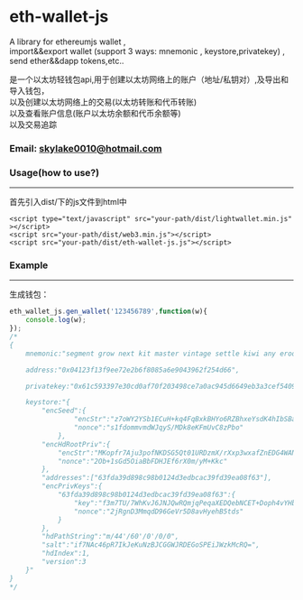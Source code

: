 # eth-wallet-js
A library for ethereumjs wallet ,  
import&amp;&amp;export wallet (support 3 ways: mnemonic , keystore,privatekey) ,   
send ether&amp;&amp;dapp tokens,etc..  

是一个以太坊轻钱包api,用于创建以太坊网络上的账户（地址/私钥对）,及导出和导入钱包，  
以及创建以太坊网络上的交易(以太坊转账和代币转账)  
以及查看账户信息(账户以太坊余额和代币余额等)  
以及交易追踪

### Email: skylake0010@hotmail.com

### Usage(how to use?)
----
首先引入dist/下的js文件到html中
```
<script type="text/javascript" src="your-path/dist/lightwallet.min.js" ></script>
<script src="your-path/dist/web3.min.js"></script>
<script src="your-path/dist/eth-wallet-js.js"></script>
```

### Example
----
生成钱包：
```javascript
eth_wallet_js.gen_wallet('123456789',function(w){
    console.log(w);
});
/*
{
    mnemonic:"segment grow next kit master vintage settle kiwi any erode describe other",

    address:"0x04123f13f9ee72e2b6f8085a6e9043962f254d66",

    privatekey:"0x61c593397e30cd0af70f203498ce7a0ac945d6649eb3a3cef5409222d02c3c3a",

    keystore:"{
        "encSeed":{
                "encStr":"z7oWY2YSb1ECuH+kq4FqBxkBHYo6RZBhxeYsdK4hIbSBaYeMRYo6dP8lYczi3LDUhJQo6whHXtSXBsBvN9LG1OYQFPKL9ivuSOZfmV5UYh3XM98zt9GF38tIIULGVvCRjvCPQQ7/hvrbsjwEduzhPMKvgNjLPRz/Gk8qL9DNw4ONIt/YJ0y9Rg==",
                "nonce":"s1fdommvmdWJqyS/MDk8eKFmUvC8zPbo"
            },
        "encHdRootPriv":{
            "encStr":"MKopfr7Aju3pofNKDSG5Qt01URDzmX/rXxp3wxafZnEDG4WANDY9gy5puVQPCcJZiAWY3NQmcMDX8IL8miNonfAsz2LGAwitkfIBjvDYB5kT7/V+4XFBKB5xUJLWIw5Eh40LKP4nKmLjqFWIxnajAVCfUwS2Qhdf/FqftovOUA==",
            "nonce":"2Ob+1sGd5OiaBbFDHJEf6rX0m/yM+Kkc"
        },
        "addresses":["63fda39d898c98b0124d3edbcac39fd39ea08f63"],
        "encPrivKeys":{
            "63fda39d898c98b0124d3edbcac39fd39ea08f63":{
                "key":"f3m7TU/7WhKvJ6JNJQwRQmjqPeqaXEDQebNCET+Doph4vYHbWh7re2lNn0wJaiF7",
                "nonce":"2jRgnD3MmqdD96GeVr5D8avHyehB5tds"
            }
        },
        "hdPathString":"m/44'/60'/0'/0/0",
        "salt":"if7NAc46pR7IkJeKuNzBJCGGWJRDEGoSPEiJWzkMcRQ=",
        "hdIndex":1,
        "version":3
    }"
}
*/

```